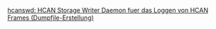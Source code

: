 [hcanswd: HCAN Storage Writer Daemon fuer das Loggen von HCAN Frames (Dumpfile-Erstellung)](https://github.com/hcanIngo/openHCAN/wiki/hcanswd)
